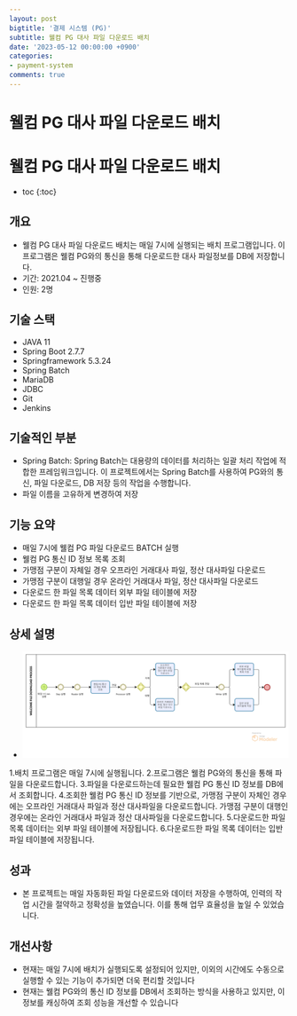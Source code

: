 ```yaml
---
layout: post
bigtitle: '결제 시스템 (PG)'
subtitle: 웰컴 PG 대사 파일 다운로드 배치
date: '2023-05-12 00:00:00 +0900'
categories:
- payment-system
comments: true
---
```


# 웰컴 PG 대사 파일 다운로드 배치

# 웰컴 PG 대사 파일 다운로드 배치
* toc
{:toc}

## 개요
+ 웰컴 PG 대사 파일 다운로드 배치는 매일 7시에 실행되는 배치 프로그램입니다. 이 프로그램은 웰컴 PG와의 통신을 통해 다운로드한 대사 파일정보를 DB에 저장합니다.
+ 기간: 2021.04 ~ 진행중
+ 인원: 2명

## 기술 스택
+ JAVA 11
+ Spring Boot 2.7.7
+ Springframework 5.3.24
+ Spring Batch
+ MariaDB
+ JDBC
+ Git
+ Jenkins

## 기술적인 부분
+ Spring Batch: Spring Batch는 대용량의 데이터를 처리하는 일괄 처리 작업에 적합한 프레임워크입니다. 이 프로젝트에서는 Spring Batch를 사용하여 PG와의 통신, 파일 다운로드, DB 저장 등의 작업을 수행합니다.
+ 파일 이름을 고유하게 변경하여 저장


## 기능 요약
+ 매일 7시에 웰컴 PG 파일 다운로드 BATCH 실행
+ 웰컴 PG 통신 ID 정보 목록 조회
+ 가맹점 구분이 자체일 경우 오프라인 거래대사 파일, 정산 대사파일 다운로드
+ 가맹점 구분이 대행일 경우 온라인 거래대사 파일, 정산 대사파일 다운로드
+ 다운로드 한 파일 목록 데이터 외부 파일 테이블에 저장
+ 다운로드 한 파일 목록 데이터 입반 파일 테이블에 저장

## 상세 설명
+ ![img_2.png](../../../assets/img/payment-system/WelcomeFileDownloadArrangement.png)

1.배치 프로그램은 매일 7시에 실행됩니다.
2.프로그램은 웰컴 PG와의 통신을 통해 파일을 다운로드합니다.
3.파일을 다운로드하는데 필요한 웰컴 PG 통신 ID 정보를 DB에서 조회합니다.
4.조회한 웰컴 PG 통신 ID 정보를 기반으로, 가맹점 구분이 자체인 경우에는 오프라인 거래대사 파일과 정산 대사파일을 다운로드합니다. 가맹점 구분이 대행인 경우에는 온라인 거래대사 파일과 정산 대사파일을 다운로드합니다.
5.다운로드한 파일 목록 데이터는 외부 파일 테이블에 저장됩니다.
6.다운로드한 파일 목록 데이터는 입반 파일 테이블에 저장됩니다.

## 성과
+ 본 프로젝트는 매일 자동화된 파일 다운로드와 데이터 저장을 수행하여, 인력의 작업 시간을 절약하고 정확성을 높였습니다. 이를 통해 업무 효율성을 높일 수 있었습니다.

  
## 개선사항
+ 현재는 매일 7시에 배치가 실행되도록 설정되어 있지만, 이외의 시간에도 수동으로 실행할 수 있는 기능이 추가되면 더욱 편리할 것입니다
+ 현재는 웰컴 PG와의 통신 ID 정보를 DB에서 조회하는 방식을 사용하고 있지만, 이 정보를 캐싱하여 조회 성능을 개선할 수 있습니다

